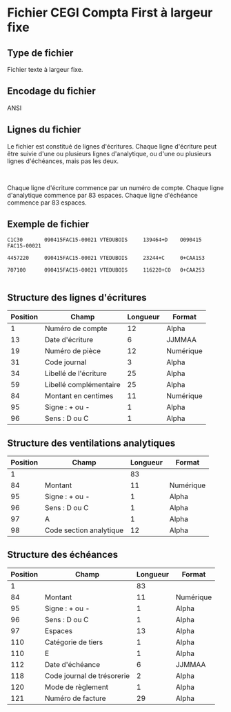 # Fichier CEGI Compta First à largeur fixe
## Type de fichier


Fichier texte à largeur fixe.


## Encodage du fichier


ANSI


## Lignes du fichier


Le fichier est constitué de lignes d'écritures. Chaque ligne d'écriture 
 peut être suivie d'une ou plusieurs lignes d'analytique, ou d'une ou plusieurs 
 lignes d'échéances, mais pas les deux.


 


Chaque ligne d'écriture commence par un numéro de compte. Chaque ligne 
 d'analytique commence par 83 espaces. Chaque ligne d'échéance commence 
 par 83 espaces.


## Exemple de fichier

````
C1C30       090415FAC15-00021 VTEDUBOIS     139464+D    O090415     FAC15-00021                                                                                      
4457220     090415FAC15-00021 VTEDUBOIS     23244+C     0+CAA1S3 

707100      090415FAC15-00021 VTEDUBOIS     116220+CO   0+CAA2S3       
````

## Structure des lignes d'écritures








| Position | Champ | Longueur | Format |
| --- | --- | --- | --- |
| 1 | Numéro de compte | 12 | Alpha |
| 13 | Date d'écriture | 6 | JJMMAA |
| 19 | Numéro de pièce | 12 | Numérique |
| 31 | Code journal | 3 | Alpha |
| 34 | Libellé de l'écriture | 25 | Alpha |
| 59 | Libellé complémentaire | 25 | Alpha |
| 84 | Montant en centimes | 11 | Numérique |
| 95 | Signe : + ou - | 1 | Alpha |
| 96 | Sens : D ou C | 1 | Alpha |


## Structure des ventilations analytiques








| Position | Champ | Longueur | Format |
| --- | --- | --- | --- |
| 1 |   | 83 |   |
| 84 | Montant | 11 | Numérique |
| 95 | Signe : + ou - | 1 | Alpha |
| 96 | Sens : D ou C | 1 | Alpha |
| 97 | A | 1 | Alpha |
| 98 | Code section analytique | 12 | Alpha |


## Structure des échéances








| Position | Champ | Longueur | Format |
| --- | --- | --- | --- |
| 1 |   | 83 |   |
| 84 | Montant | 11 | Numérique |
| 95 | Signe : + ou - | 1 | Alpha |
| 96 | Sens : D ou C | 1 | Alpha |
| 97 | Espaces  | 13 | Alpha |
| 110 | Catégorie de tiers | 1 | Alpha |
| 110 | E | 1 | Alpha |
| 112 | Date d'échéance | 6 | JJMMAA |
| 118 | Code journal de trésorerie | 2 | Alpha |
| 120 | Mode de règlement | 1 | Alpha |
| 121 | Numéro de facture | 29 | Alpha |


